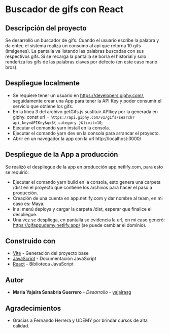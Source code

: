 # Buscador de gifs con React

## Descripción del proyecto

Se desarrolló un buscador de gifs. Cuando el usuario escribe la palabra y da enter, el sistema realiza un consumo al api que retorna 10 gifs (imágenes). La pantalla va listando las palabras buscadas con sus respectivos gifs. Si se recarga la pantalla se borra el historial y solo renderiza los gifs de las palabras claves por defecto (en este caso mario bros).

## Despliegue localmente

* Se requiere tener un usuario en https://developers.giphy.com/, seguidamente crear una App para tener la API Key y poder consumir el servicio que obtiene los gifs.
* En la línea 3 del archivo getGifs.js sustituir APIkey por la generada en giphy.
const url = `https://api.giphy.com/v1/gifs/search?api_key=APIKey&q=${ category }&limit=10`;
* Ejecutar el comando yarn install en la consola.
* Ejecutar el comando yarn dev en la consola para arrancar el proyecto.
* Abrir en un navegador la app con la url http://localhost:3000/ 

## Despliegue de la App a producción

Se realizó el despliegue de la app en producción app.netlify.com, para esto se requirió:
* Ejecutar el comando yarn build en la consola, esto genera una carpeta /dist en el proyecto que contiene los archivos para hacer el paso a producción.
* Creación de una cuenta en app.netlify.com y dar nombre al team, en mi caso es: Maya.
* Ir al menú deploys y cargar la carpeta /dist, esperar que finalice el despliegue.
* Una vez se despliega, en pantalla se evidencia la url, en mi caso generó: https://gifappudemy.netlify.app/ (se puede cambiar el dominio).


## Construido con

* [Vite](https://es.vitejs.dev/guide/) - Generación del proyecto base
* [JavaScript](https://developer.mozilla.org/es/) - Documentación JavaScript
* [React](https://es.reactjs.org/) - Biblioteca JavaScript


## Autor

* **Maria Yajaira Sanabria Guerrero** - *Desarrollo* - [yajairasg](https://github.com/yajairasg)

## Agradecimientos

* Gracias a Fernando Herrera y UDEMY por brindar cursos de alta calidad.
